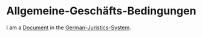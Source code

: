 # Allgemeine-Geschäfts-Bedingungen

I am a [Document](700001.md) in the [German-Juristics-System](680000.md).
